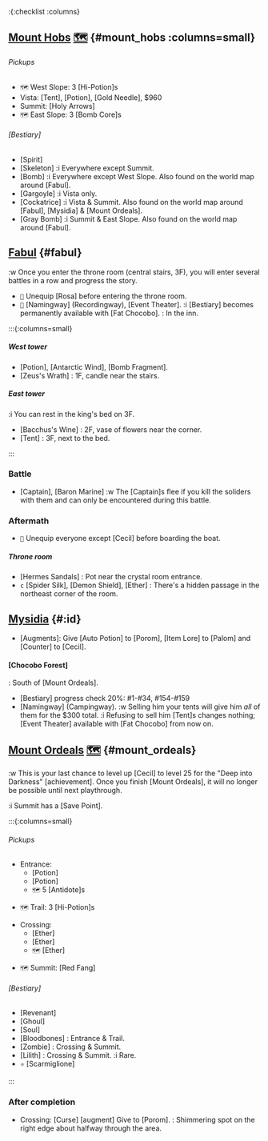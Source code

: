 :{:checklist :columns}

## [Mount Hobs](@) [🗺️](https://steamcommunity.com/sharedfiles/filedetails/?id=317566256#407519) {#mount_hobs :columns=small}

###### Pickups
* `🗺️` West Slope: 3 [Hi-Potion]s
* Vista: [Tent], [Potion], [Gold Needle], $960
* Summit: [Holy Arrows]
* `🗺️` East Slope: 3 [Bomb Core]s

###### [Bestiary]
* [Spirit]
* [Skeleton]
  :i Everywhere except Summit.
* [Bomb]
  :i Everywhere except West Slope. Also found on the world map around [Fabul].
* [Gargoyle]
  :i Vista only.
* [Cockatrice]
  :i Vista & Summit. Also found on the world map around [Fabul], [Mysidia] & [Mount Ordeals].
* [Gray Bomb]
  :i Summit & East Slope. Also found on the world map around [Fabul].
  
  
## [Fabul](@) {#fabul}

:w Once you enter the throne room (central stairs, 3F), you will enter several battles in a row and progress the story.

* `🧳` Unequip [Rosa] before entering the throne room.
* `💬` [Namingway] (Recordingway), [Event Theater].
  :i [Bestiary] becomes permanently available with [Fat Chocobo].
  : In the inn.

:::{:columns=small}

##### West tower
* [Potion], [Antarctic Wind], [Bomb Fragment].
* [Zeus's Wrath]
  : 1F, candle near the stairs.

##### East tower
:i You can rest in the king's bed on 3F.
* [Bacchus's Wine]
  : 2F, vase of flowers near the corner.
* [Tent]
  : 3F, next to the bed.
  
:::
  
### Battle
* [Captain], [Baron Marine]
:w The [Captain]s flee if you kill the soliders with them and can only be encountered during this battle.

### Aftermath
* `🧳` Unequip everyone except [Cecil] before boarding the boat.
##### Throne room
* [Hermes Sandals]
  : Pot near the crystal room entrance.
* `c` [Spider Silk], [Demon Shield], [Ether]
  : There's a hidden passage in the northeast corner of the room.
  
  
## [Mysidia](@) {#:id}

* [Augments]\: Give [Auto Potion] to [Porom], [Item Lore] to [Palom] and [Counter] to [Cecil].

#### [Chocobo Forest]
: South of [Mount Ordeals].

* [Bestiary] progress check
  20%: #1-#34, #154-#159
* [Namingway] (Campingway).
  :w Selling him your tents will give him *all* of them for the $300 total.
  :i Refusing to sell him [Tent]s changes nothing; [Event Theater] available with [Fat Chocobo] from now on.
    

## [Mount Ordeals](@) [🗺️](https://steamcommunity.com/sharedfiles/filedetails/?id=317566256#407216) {#mount_ordeals}

:w This is your last chance to level up [Cecil] to level 25 for the "Deep into Darkness" [achievement]. Once you finish [Mount Ordeals], it will no longer be possible until next playthrough.

:i Summit has a [Save Point].

:::{:columns=small}
###### Pickups
- Entrance:
  * [Potion]
  * [Potion]
  * `🗺️` 5 [Antidote]s
* `🗺️` Trail: 3 [Hi-Potion]s
- Crossing:
  * [Ether]
  * [Ether]
  * `🗺️` [Ether]
* `🗺️` Summit: [Red Fang]
###### [Bestiary]
* [Revenant]
* [Ghoul]
* [Soul]
* [Bloodbones]
  : Entrance & Trail.
* [Zombie]
  : Crossing & Summit.
* [Lilith]
  : Crossing & Summit.
  :i Rare.
* `⭐` [Scarmiglione]
  
:::

### After completion
* Crossing: [Curse] [augment]
  Give to [Porom].
  : Shimmering spot on the right edge about halfway through the area.